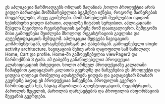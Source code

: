 ეს აპლიკაცია წარმოადგენს ონლაინ მაღაზიას ,ხოლო პროდუქტია არის ვიდეო ბარათები.მომხმარებელთა სეგმენტი იქნება, როგორც მაინერების მოყვარულები, ასევე გეიმერები.
მომხმარებლებს შეეძლებათ იყიდონ ნებისმიერი ვიდეო ბარათი. ადგილზე მიტანის სერვისით.
აპლიკაციაში შესვლა შეგიძლია რეგისტრაციის გარეშე რომ დაათვალიერო.
შემდგომი მისი გამოყენება შეიძლება მხოლოდ რეგისტრაციის გავლისა და აუტენტიფიკაციის შემდგომ.
აპლიკაცია შედგება ნავიგაციის კომპონენტისგან, ფრაგმენტებისგან და ტაბებისგან. გამოყენებული single activity architecture.
ნავიგაციის მენიუ არის დაყოფილი სამ ნაწილად: Home, Cart და profile.
Home-ში გამოყენებულია viewPager2 და წარმოქმნის 3 ტაბს.
ამ ტაბებზე განაწილებულია პროდუქცია კლასიფიკაციის მიხედვით.
ხოლო არჩეულ პროდუქციაზე კალათაში ჩამატებით გადაყავხარ კალათის გვერდზე და ნაჩვენებია ეს პროდუქტი და ყიდვის ღილაკი რომელიც ადასტურებს ყიდვას და გადაყავხარ მთახარ გვერდზე სადაც ეს პროდუქციაა ნაჩვენები.
პროფილის გვერდი წარმოადგენს ხეს, სადაც აწყობილია აუთენტიფიკაციის, რეგისტრციის, პაროლის შეცვლის, პაროლის დარესეტების და პროფილის ინფორმაციის შეყვანის გვერდები.

